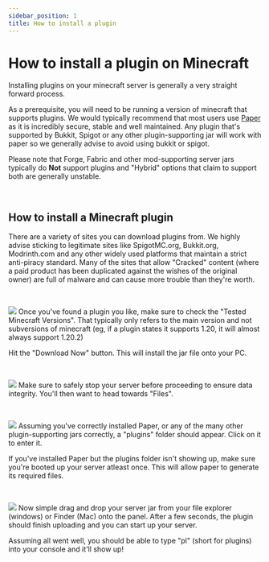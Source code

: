 ```yaml
---
sidebar_position: 1
title: How to install a plugin
---
```


# How to install a plugin on Minecraft
Installing plugins on your minecraft server is generally a very straight forward process. 


As a prerequisite, you will need to be running a version of minecraft that supports plugins. We would typically recommend that most users use [Paper](https://papermc.io/software/paper) as it is incredibly secure, stable and well maintained. Any plugin that's supported by Bukkit, Spigot or any other plugin-supporting jar will work with paper so we generally advise to avoid using bukkit or spigot. 

Please note that Forge, Fabric and other mod-supporting server jars typically do **Not** support plugins and "Hybrid" options that claim to support both are generally unstable.


<br />

## How to install a Minecraft plugin
There are a variety of sites you can download plugins from. We highly advise sticking to legitimate sites like SpigotMC.org, Bukkit.org, Modrinth.com and any other widely used platforms that maintain a strict anti-piracy standard. Many of the sites that allow "Cracked" content (where a paid product has been duplicated against the wishes of the original owner) are full of malware and can cause more trouble than they're worth.

<br />

![](https://github.com/EnviroMC-Docs/Knowledgebase/blob/main/static/img/Installing-plugins-1.png?raw=true)
Once you've found a plugin you like, make sure to check the "Tested Minecraft Versions". That typically only refers to the main version and not subversions of minecraft (eg, if a plugin states it supports 1.20, it will almost always support 1.20.2)

Hit the "Download Now" button. This will install the jar file onto your PC. 

<br />

![](https://github.com/EnviroMC-Docs/Knowledgebase/blob/main/static/img/Installing-plugins-2.png?raw=true)
Make sure to safely stop your server before proceeding to ensure data integrity. You'll then want to head towards "Files".

<br />

![](https://github.com/EnviroMC-Docs/Knowledgebase/blob/main/static/img/Installing-plugins-3.png?raw=true)
Assuming you've correctly installed Paper, or any of the many other plugin-supporting jars correctly, a "plugins" folder should appear. Click on it to enter it.

If you've installed Paper but the plugins folder isn't showing up, make sure you're booted up your server atleast once. This will allow paper to generate its required files.

<br />

![](https://github.com/EnviroMC-Docs/Knowledgebase/blob/main/static/img/Installing-plugins-4.png?raw=true)
Now simple drag and drop your server jar from your file explorer (windows) or Finder (Mac) onto the panel. After a few seconds, the plugin should finish uploading and you can start up your server.

Assuming all went well, you should be able to type "pl" (short for plugins) into your console and it'll show up! 

